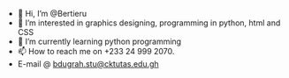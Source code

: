 - 👋 Hi, I’m @Bertieru
- 👀 I’m interested in graphics designing, programming in python, html and CSS
- 🌱 I’m currently learning python programming
- 📫 How to reach me on +233 24 999 2070. 
- E-mail @ bdugrah.stu@cktutas.edu.gh

<!---
Bertieru/Bertieru is a ✨ special ✨ repository because its `README.md` (this file) appears on your GitHub profile.
You can click the Preview link to take a look at your changes.
--->
